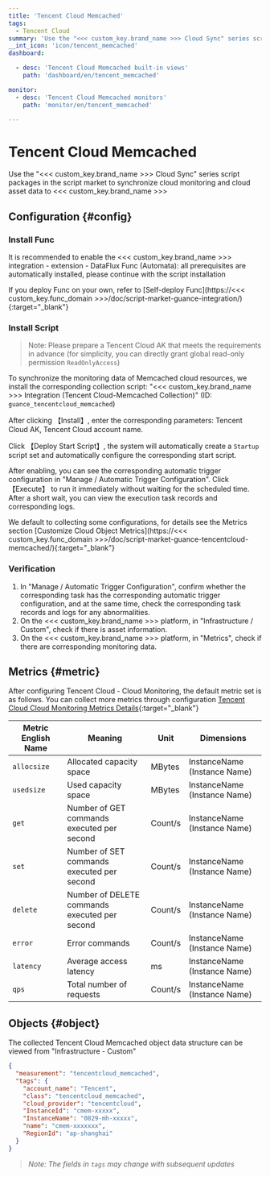 ```yaml
---
title: 'Tencent Cloud Memcached'
tags: 
  - Tencent Cloud
summary: 'Use the "<<< custom_key.brand_name >>> Cloud Sync" series script packages in the script market to synchronize cloud monitoring and cloud asset data to <<< custom_key.brand_name >>>'
__int_icon: 'icon/tencent_memcached'
dashboard:

  - desc: 'Tencent Cloud Memcached built-in views'
    path: 'dashboard/en/tencent_memcached'

monitor:
  - desc: 'Tencent Cloud Memcached monitors'
    path: 'monitor/en/tencent_memcached'

---
```


<!-- markdownlint-disable MD025 -->
# Tencent Cloud Memcached
<!-- markdownlint-enable -->

Use the "<<< custom_key.brand_name >>> Cloud Sync" series script packages in the script market to synchronize cloud monitoring and cloud asset data to <<< custom_key.brand_name >>>

## Configuration {#config}

### Install Func

It is recommended to enable the <<< custom_key.brand_name >>> integration - extension - DataFlux Func (Automata): all prerequisites are automatically installed, please continue with the script installation

If you deploy Func on your own, refer to [Self-deploy Func](https://<<< custom_key.func_domain >>>/doc/script-market-guance-integration/){:target="_blank"}

### Install Script

> Note: Please prepare a Tencent Cloud AK that meets the requirements in advance (for simplicity, you can directly grant global read-only permission `ReadOnlyAccess`)

To synchronize the monitoring data of Memcached cloud resources, we install the corresponding collection script: "<<< custom_key.brand_name >>> Integration (Tencent Cloud-Memcached Collection)" (ID: `guance_tencentcloud_memcached`)

After clicking 【Install】, enter the corresponding parameters: Tencent Cloud AK, Tencent Cloud account name.

Click 【Deploy Start Script】, the system will automatically create a `Startup` script set and automatically configure the corresponding start script.

After enabling, you can see the corresponding automatic trigger configuration in "Manage / Automatic Trigger Configuration". Click 【Execute】 to run it immediately without waiting for the scheduled time. After a short wait, you can view the execution task records and corresponding logs.

We default to collecting some configurations, for details see the Metrics section [Customize Cloud Object Metrics](https://<<< custom_key.func_domain >>>/doc/script-market-guance-tencentcloud-memcached/){:target="_blank"}

### Verification

1. In "Manage / Automatic Trigger Configuration", confirm whether the corresponding task has the corresponding automatic trigger configuration, and at the same time, check the corresponding task records and logs for any abnormalities.
2. On the <<< custom_key.brand_name >>> platform, in "Infrastructure / Custom", check if there is asset information.
3. On the <<< custom_key.brand_name >>> platform, in "Metrics", check if there are corresponding monitoring data.

## Metrics {#metric}

After configuring Tencent Cloud - Cloud Monitoring, the default metric set is as follows. You can collect more metrics through configuration [Tencent Cloud Cloud Monitoring Metrics Details](https://cloud.tencent.com/document/product/248/62458){:target="_blank"}


| Metric English Name      | Meaning           |   Unit  | Dimensions                 |
| --------------- | ---------------------- |  ----- |--------------------|
| `allocsize`       | Allocated capacity space            |  MBytes    | InstanceName (Instance Name) |
| `usedsize`         | Used capacity space            |  MBytes    |InstanceName (Instance Name)      |
| `get`       | Number of GET commands executed per second           |   Count/s   | InstanceName (Instance Name)     |
| `set`       | Number of SET commands executed per second           | Count/s   | InstanceName (Instance Name)     |
| `delete`        | Number of DELETE commands executed per second        |   Count/s   | InstanceName (Instance Name)     |
| `error`       | Error commands           |       Count/s   | InstanceName (Instance Name)     |
| `latency`      | Average access latency       |  ms   | InstanceName (Instance Name)    |
| `qps`           | Total number of requests         |    Count/s | InstanceName (Instance Name)     |

## Objects {#object}

The collected Tencent Cloud Memcached object data structure can be viewed from "Infrastructure - Custom"

```json
{
  "measurement": "tencentcloud_memcached",
  "tags": {
    "account_name": "Tencent",
    "class": "tencentcloud_memcached",
    "cloud_provider": "tencentcloud",
    "InstanceId": "cmem-xxxxx",
    "InstanceName": "0829-mh-xxxxx",
    "name": "cmem-xxxxxxx",
    "RegionId": "ap-shanghai"
  }
}
```

> *Note: The fields in `tags` may change with subsequent updates*
